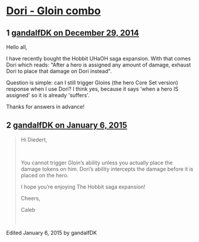 # [Dori - Gloin combo](https://community.fantasyflightgames.com/topic/130200-dori-gloin-combo/)

## 1 [gandalfDK on December 29, 2014](https://community.fantasyflightgames.com/topic/130200-dori-gloin-combo/?do=findComment&comment=1384704)

Hello all,

I have recently bought the Hobbit UHaOH saga expansion. With that comes Dori which reads: "After a hero is assigned any amount of damage, exhaust Dori to place that damage on Dori instead".

Question is simple: can I still trigger Gloins (the hero Core Set version) response when I use Dori? I think yes, because it says 'when a hero IS assigned' so it is already 'suffers'.

Thanks for answers in advance!

## 2 [gandalfDK on January 6, 2015](https://community.fantasyflightgames.com/topic/130200-dori-gloin-combo/?do=findComment&comment=1394481)

> Hi Diedert,
> 
>  
> 
> You cannot trigger Gloin’s ability unless you actually place the damage tokens on him. Dori’s ability intercepts the damage before it is placed on the hero.
> 
> I hope you’re enjoying The Hobbit saga expansion!
> 
> Cheers,
> 
> Caleb
> 
>  

Edited January 6, 2015 by gandalfDK

